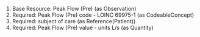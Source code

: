 1. Base Resource: Peak Flow (Pre) (as Observation)
1. Required: Peak Flow (Pre) code - LOINC 69975-1 (as CodeableConcept)
1. Required: subject of care (as Reference(Patient))
1. Required: Peak Flow (Pre) value   - units L/s (as Quantity)
		
